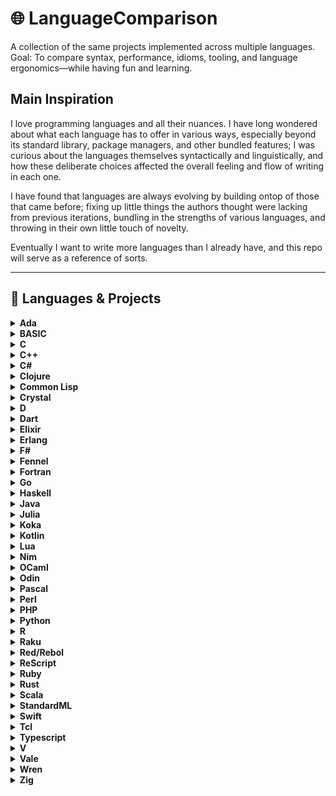 # 🌐 LanguageComparison

A collection of the same projects implemented across multiple languages.
Goal: To compare syntax, performance, idioms, tooling, and language ergonomics—while having fun and learning.

## Main Inspiration

I love programming languages and all their nuances. I have long wondered about what each language has to offer
in various ways, especially beyond its standard library, package managers, and other bundled features; I was
curious about the languages themselves syntactically and linguistically, and how these deliberate choices 
affected the overall feeling and flow of writing in each one.

I have found that languages are always evolving by building ontop of those that came before; fixing up
little things the authors thought were lacking from previous iterations, bundling in the strengths of
various languages, and throwing in their own little touch of novelty.

Eventually I want to write more languages than I already have, and this repo will serve as a reference of sorts.

---

## 🧰 Languages & Projects

<details>
  <summary><strong>Ada</strong></summary>

  > ### 🗂️ Projects
  > - [Fib](Ada/Fib/) – basic recursive fibonacci
  >
  > ### ⚙️ Tooling
  > - **Compiler:** `gnatmake`
  > - **LSP:** `ada-language-server`
</details>
<details>
  <summary><strong>BASIC</strong></summary>

  > ### 🗂️ Projects
  > - [Fib](BASIC/Fib/) – basic recursive fibonacci
  >
  > ### ⚙️ Tooling
  > - **Compiler:** `fbc (freebasic)`
</details>
<details>
  <summary><strong>C</strong></summary>

  > ### 🗂️ Projects
  > - [Fib](C/Fib/) – basic recursive fibonacci
  > - [Brainfuck](C/Brainfuck/) – simple brainfuck interpreter for hello world
  >
  > ### ⚙️ Tooling
  > - **Compiler:** `gcc`
  > - **LSP:** `clangd`
</details>
<details>
  <summary><strong>C++</strong></summary>

  > ### 🗂️ Projects
  > - [Lexer](Cpp/Lexer/) – basic lexer with static input
  > - [Fib](Cpp/Fib/) – basic recursive fibonacci
  > - [Brainfuck](Cpp/Brainfuck/) – simple brainfuck interpreter for hello world
  >
  > ### ⚙️ Tooling
  > - **Compiler:** `g++`
  > - **LSP:** `clangd`
</details>
<details>
  <summary><strong>C#</strong></summary>

  > ### 🗂️ Projects
  > - [Lexer](Csharp/Lexer/) – basic lexer with static input
  > - [Fib](Csharp/Fib/) – basic recursive fibonacci
  > - [Brainfuck](Csharp/Brainfuck/) – simple brainfuck interpreter for hello world

  > ### ⚙️ Tooling
  > - **Compiler:** `dotnet`
  > - **LSP:** `csharp-ls`
</details>
<details>
  <summary><strong>Clojure</strong></summary>

  > ### 🗂️ Projects
  > - [Lexer](Clojure/Lexer/) – basic lexer with static input
  > - [Fib](Clojure/Fib/) – basic recursive fibonacci

  > ### ⚙️ Tooling
  > - **Manager:** `leiningen`
  > - **Compiler:** `lein`
  > - **LSP:** `clojure-lsp`
</details>
<details>
  <summary><strong>Common Lisp</strong></summary>

  > ### 🗂️ Projects
  > - [Fib](CommonLisp/Fib/) – basic recursive fibonacci
  > ### ⚙️ Tooling
  > - **Compiler:** `sbcl`
</details>
<details>
  <summary><strong>Crystal</strong></summary>

  > ### 🗂️ Projects
  > - [Fib](Crystal/Fib/) – basic recursive fibonacci

  > ### ⚙️ Tooling
  > - **Compiler:** `crystal`
  > - **LSP:** `crystalline`
</details>
<details>
  <summary><strong>D</strong></summary>

  > ### 🗂️ Projects
  > - [Lexer](D/Lexer/) – basic lexer with static input
  > - [Fib](D/Fib/) – basic recursive fibonacci
  > - [Brainfuck](D/Brainfuck/) – simple brainfuck interpreter for hello world
  >
  > ### ⚙️ Tooling
  > - **Compiler:** `dmd`
  > - **LSP:** `serve_d`
</details>
<details>
  <summary><strong>Dart</strong></summary>

  > ### 🗂️ Projects
  > - [Fib](Dart/Fib/) – basic recursive fibonacci
  > ### ⚙️ Tooling
  > - **Compiler:** `dart`
  > - **Runner:** `dart`
</details>
<details>
  <summary><strong>Elixir</strong></summary>

  > ### 🗂️ Projects
  > - [Lexer](Elixir/Lexer/) – basic lexer with static input
  > - [Fib](Elixir/Fib/) – basic recursive fibonacci
  >
  > ### ⚙️ Tooling
  > - **Manager:** `mix`
  > - **Compiler:** `elixirc`
  > - **Runner:** `elixir`
  > - **Shell:** `iex`
  > - **LSP:** `elixir_ls`
</details>
<details>
  <summary><strong>Erlang</strong></summary>

  > ### 🗂️ Projects
  > - [Lexer](Erlang/Lexer/) – basic lexer with static input
  > - [Fib](Erlang/Fib/) – basic recursive fibonacci
  >
  > ### ⚙️ Tooling
  > - **Compiler:** `erlc`
  > - **Shell:** `erl`
  > - **LSP:** `erlang_ls`
</details>
<details>
  <summary><strong>F#</strong></summary>

  > ### 🗂️ Projects
  > - [Fib](Fsharp/Fib/) – basic recursive fibonacci
  > - [Brainfuck](Fsharp/Brainfuck/) – simple brainfuck interpreter for hello world
  >
  > ### ⚙️ Tooling
  > - **Compiler:** `dotnet`
  > - **LSP:** `fsautocomplete`
</details>
<details>
  <summary><strong>Fennel</strong></summary>

  > ### 🗂️ Projects
  > - [Fib](Fennel/Fib/) – basic recursive fibonacci
  > ### ⚙️ Tooling
  > - **Runner:** `fennel || lua`
  > - **Compiler:** `fennel || luac`
</details>
<details>
  <summary><strong>Fortran</strong></summary>

  > ### 🗂️ Projects
  > - [Fib](Fortran/Fib/) – basic recursive fibonacci
  >
  > ### ⚙️ Tooling
  > - **Compiler:** `gfortran`
  > - **LSP:** `fortls`
</details>
<details>
  <summary><strong>Go</strong></summary>

  > ### 🗂️ Projects
  > - [Lexer](Go/Lexer/) – basic lexer with static input
  > - [Fib](Go/Fib/) – basic recursive fibonacci
  > - [Brainfuck](Go/Brainfuck/) – simple brainfuck interpreter for hello world
  >
  > ### ⚙️ Tooling
  > - **Runner:** `go`
  > - **LSP:** `gopls`
</details>
<details>
  <summary><strong>Haskell</strong></summary>

  > ### 🗂️ Projects
  > - [Lexer](Haskell/Lexer/) – basic lexer with static input
  > - [Fib](Haskell/Fib/) – basic recursive fibonacci
  >
  > ### ⚙️ Tooling
  > - **Compiler:** `ghc`
  > - **Shell:** `ghci`
  > - **LSP:** `hls`
</details>
<details>
  <summary><strong>Java</strong></summary>

  > ### 🗂️ Projects
  > - [Lexer](Java/Lexer/) – basic lexer with static input
  > - [Fib](Java/Fib/) – basic recursive fibonacci
  > - [Brainfuck](Java/Brainfuck/) – simple brainfuck interpreter for hello world
  >
  > ### ⚙️ Tooling
  > - **Manager:** `maven`
  > - **Compiler:** `mvn`
  > - **LSP:** `jdtls`
</details>
<details>
  <summary><strong>Julia</strong></summary>

  > ### 🗂️ Projects
  > - [Fib](Julia/Fib/) – basic recursive fibonacci
  > ### ⚙️ Tooling
  >- **Runner:** `julia`
</details>
<details>
  <summary><strong>Koka</strong></summary>

  > ### 🗂️ Projects
  > - [Fib](Koka/Fib/) – basic recursive fibonacci
  > ### ⚙️ Tooling
  >- **Compiler:** `koka`
</details>
<details>
  <summary><strong>Kotlin</strong></summary>

  > ### 🗂️ Projects
  > - [Fib](Kotlin/Fib/) – basic recursive fibonacci
  > ### ⚙️ Tooling
  >- **Compiler:** `kotlinc`
  >- **Runner:** `java`
  >- **LSP:** `kotlin-language-server`
</details>
<details>
  <summary><strong>Lua</strong></summary>

  > ### 🗂️ Projects
  > - [Lexer](Lua/Lexer/) – basic lexer with static input
  > - [Fib](Lua/Fib/) – basic recursive fibonacci
  > - [Brainfuck](Lua/Brainfuck/) – simple brainfuck interpreter for hello world
  >
  > ### ⚙️ Tooling
  > - **Compiler:** `luac`
  > - **Runner:** `lua`
  > - **LSP:** `lua_ls`
</details>
<details>
  <summary><strong>Nim</strong></summary>

  > ### 🗂️ Projects
  > - [Lexer](Nim/Lexer/) – basic lexer with static input
  > - [Fib](Nim/Fib/) – basic recursive fibonacci
  > - [Brainfuck](Nim/Brainfuck/) – simple brainfuck interpreter for hello world
  >
  > ### ⚙️ Tooling
  > - **Compiler:** `nim`
  > - **Runner:** `nim`
  > - **LSP:** `nim_langserver`
</details>
<details>
  <summary><strong>OCaml</strong></summary>

  > ### 🗂️ Projects
  > - [Lexer](Ocaml/Lexer/) – basic lexer with static input
  > - [Fib](Ocaml/Fib/) – basic recursive fibonacci
  > - [Brainfuck](Ocaml/Brainfuck/) – simple brainfuck interpreter for hello world
  >
  > ### ⚙️ Tooling
  > - **Manager:** `dune`
  > - **Compiler:** `ocamlc`
  > - **Runner:** `ocaml`
  > - **LSP:** `ocamllsp`
</details>
<details>
  <summary><strong>Odin</strong></summary>

  > ### 🗂️ Projects
  > - [Lexer](Odin/Lexer/) – basic lexer with static input
  > - [Fib](Odin/Fib/) – basic recursive fibonacci
  >
  > ### ⚙️ Tooling
  > - **Compiler:** `odin`
  > - **Runner:** `odin`
  > - **LSP:** `ols`
</details>
<details>
  <summary><strong>Pascal</strong></summary>

  > ### 🗂️ Projects
  > - [Fib](Pascal/Fib/) – basic recursive fibonacci
  >
  > ### ⚙️ Tooling
  > - **Compiler:** `fpc`
</details>
<details>
  <summary><strong>Perl</strong></summary>

  > ### 🗂️ Projects
  > - [Fib](Perl/Fib/) – basic recursive fibonacci
  >
  > ### ⚙️ Tooling
  > - **Compiler:** `pp`
  > - **LSP:** `perlnavigator`
</details>
<details>
  <summary><strong>PHP</strong></summary>

  > ### 🗂️ Projects
  > - [Fib](PHP/Fib/) – basic recursive fibonacci
  >
  > ### ⚙️ Tooling
  > - **Runner:** `php`
  > - **LSP:** `phpactor`
</details>
<details>
  <summary><strong>Python</strong></summary>

  > ### 🗂️ Projects
  > - [Lexer](Python/Lexer/) – basic lexer with static input
  > - [Fib](Odin/Fib/) – basic recursive fibonacci
  > - [Brainfuck](Python/Brainfuck/) – simple brainfuck interpreter for hello world
  >
  > ### ⚙️ Tooling
  > - **Runner:** `python`
  > - **LSP:** `based_pyright`
</details>
<details>
  <summary><strong>R</strong></summary>

  > ### 🗂️ Projects
  > - [Fib](R/Fib/) – basic recursive fibonacci
  >
  > ### ⚙️ Tooling
  > - **Runner:** `R`
  > - **Compiler:** `R`
</details>
<details>
  <summary><strong>Raku</strong></summary>

  > ### 🗂️ Projects
  > - [Fib](Raku/Fib/) – basic recursive fibonacci
  > ### ⚙️ Tooling
  > - **Runner:** `raku`
  > - **Compiler:** `rakudo`
</details>
<details>
  <summary><strong>Red/Rebol</strong></summary>

  > ### 🗂️ Projects
  > - [Fib](Red/Fib/) – basic recursive fibonacci
  > ### ⚙️ Tooling
  > - **Runner:** `red`
</details>
<details>
  <summary><strong>ReScript</strong></summary>

  > ### 🗂️ Projects
  > ### ⚙️ Tooling
</details>
<details>
  <summary><strong>Ruby</strong></summary>

  > ### 🗂️ Projects
  > - [Fib](Ruby/Fib/) – basic recursive fibonacci
  >
  > ### ⚙️ Tooling
  > - **Runner:** `ruby`
  > - **LSP:** `ruby-lsp`
</details>
<details>
  <summary><strong>Rust</strong></summary>

  > ### 🗂️ Projects
  > - [Lexer](Rust/Lexer/) – basic lexer with static input
  > - [Brainfuck](Rust/Brainfuck/) – simple brainfuck interpreter for hello world
  >
  > ### ⚙️ Tooling
  > - **Compiler:** `cargo`
  > - **Runner:** `cargo`
  > - **LSP:** `rust-analyzer`
  > - **Extra** `rust-script` - allows shebang for running single files
</details>
<details>
  <summary><strong>Scala</strong></summary>

  > ### 🗂️ Projects
  > - [Fib](Scala/Fib/) – basic recursive fibonacci
  >
  > ### ⚙️ Tooling
  > - **Runner:** `scala`
  > - **Compiler:** `scalac`
</details>
<details>
  <summary><strong>StandardML</strong></summary>

  > ### 🗂️ Projects
  > - [Fib](StandardML/Fib/) – basic recursive fibonacci
  >
  > ### ⚙️ Tooling
  > - **Compiler:** `mlton`
  > - **LSP:** `millet`
</details>
<details>
  <summary><strong>Swift</strong></summary>

  > ### 🗂️ Projects
  > - [Fib](Swift/Fib/) – basic recursive fibonacci
  > ### ⚙️ Tooling
  > - **Compiler:** `swift`
  > - **Runner:** `swift`
</details>
<details>
  <summary><strong>Tcl</strong></summary>

  > ### 🗂️ Projects
  > - [Fib](Tcl/Fib/) – basic recursive fibonacci
  > ### ⚙️ Tooling
  > - **Runner:** `tclsh`
</details>
<details>
  <summary><strong>Typescript</strong></summary>

  > ### 🗂️ Projects
  > - [Lexer](Typescript/Lexer/) – basic lexer with static input
  > - [Brainfuck](Typescript/Brainfuck/) – simple brainfuck interpreter for hello world
  >
  > ### ⚙️ Tooling
  > - **Compiler:** `npx tsc`
  > - **Runner:** `npx tsx`
  > - **LSP:** `typescript-language-server`
</details>
<details>
  <summary><strong>V</strong></summary>

  > ### 🗂️ Projects
  > - [Fib](V/Fib/) – basic recursive fibonacci
  > ### ⚙️ Tooling
  > - **Compiler:** `v`
</details>
<details>
  <summary><strong>Vale</strong></summary>

  > ### 🗂️ Projects
  > ### ⚙️ Tooling
</details>
<details>
  <summary><strong>Wren</strong></summary>

  > ### 🗂️ Projects
  > - [Fib](Wren/Fib/) – basic recursive fibonacci
  > ### ⚙️ Tooling
  > - **Runner:** `wren`
</details>
<details>
  <summary><strong>Zig</strong></summary>

  > ### 🗂️ Projects
  > - [Lexer](Zig/Lexer/) – basic lexer with static input
  > - [Brainfuck](Zig/Brainfuck/) – simple brainfuck interpreter for hello world
  >
  > ### ⚙️ Tooling
  > - **Compiler:** `zig`
  > - **Runner:** `zig`
  > - **LSP:** `zls`
</details>
